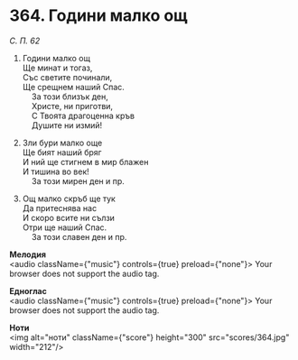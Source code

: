# 364. Години малко ощ  

*С. П. 62*  

1. Години малко ощ  
Ще минат и тогаз,  
Със светите починали,  
Ще срещнем наший Спас.  
    За този близък ден,  
    Христе, ни приготви,  
    С Твоята драгоценна кръв  
    Душите ни измий!  

2. Зли бури малко още  
Ще бият наший бряг  
И ний ще стигнем в мир блажен  
И тишина во век!  
    За този мирен ден и пр.  

3. Ощ малко скръб ще тук  
Да притеснява нас  
И скоро всите ни сълзи  
Отри ще наший Спас.  
    За този славен ден и пр.  

__Мелодия__  
<audio className={"music"} controls={true} preload={"none"}><source src="mp3/364.mp3" type="audio/mpeg"/>
Your browser does not support the audio tag.
</audio>  

__Едноглас__  
<audio className={"music"} controls={true} preload={"none"}><source src="transp/364.mp3" type="audio/mpeg"/>
Your browser does not support the audio tag.
</audio>  

__Ноти__  
<img alt="ноти" className={"score"} height="300" src="scores/364.jpg" width="212"/>
